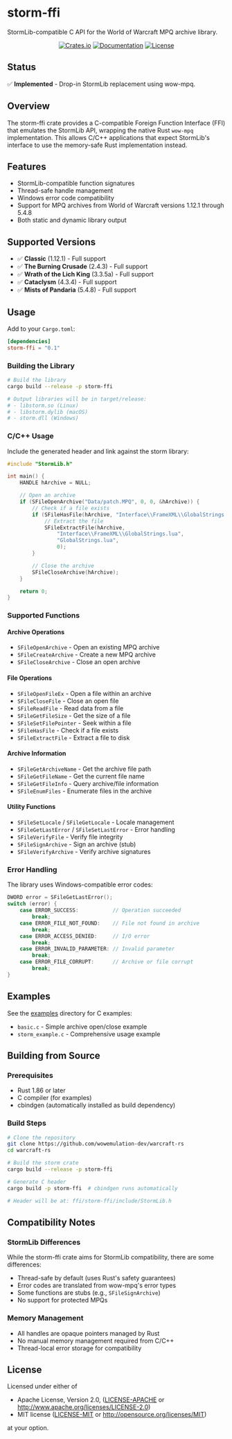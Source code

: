# storm-ffi

StormLib-compatible C API for the World of Warcraft MPQ archive library.

<div align="center">

[![Crates.io](https://img.shields.io/crates/v/storm-ffi.svg)](https://crates.io/crates/storm-ffi)
[![Documentation](https://docs.rs/storm-ffi/badge.svg)](https://docs.rs/storm-ffi)
[![License](https://img.shields.io/crates/l/storm-ffi.svg)](https://github.com/wowemulation-dev/warcraft-rs#license)

</div>

## Status

✅ **Implemented** - Drop-in StormLib replacement using wow-mpq.

## Overview

The storm-ffi crate provides a C-compatible Foreign Function Interface (FFI) that emulates the StormLib API, wrapping the native Rust `wow-mpq` implementation. This allows C/C++ applications that expect StormLib's interface to use the memory-safe Rust implementation instead.

## Features

- StormLib-compatible function signatures
- Thread-safe handle management
- Windows error code compatibility
- Support for MPQ archives from World of Warcraft versions 1.12.1 through 5.4.8
- Both static and dynamic library output

## Supported Versions

- ✅ **Classic** (1.12.1) - Full support
- ✅ **The Burning Crusade** (2.4.3) - Full support
- ✅ **Wrath of the Lich King** (3.3.5a) - Full support
- ✅ **Cataclysm** (4.3.4) - Full support
- ✅ **Mists of Pandaria** (5.4.8) - Full support

## Usage

Add to your `Cargo.toml`:

```toml
[dependencies]
storm-ffi = "0.1"
```

### Building the Library

```bash
# Build the library
cargo build --release -p storm-ffi

# Output libraries will be in target/release:
# - libstorm.so (Linux)
# - libstorm.dylib (macOS)
# - storm.dll (Windows)
```

### C/C++ Usage

Include the generated header and link against the storm library:

```c
#include "StormLib.h"

int main() {
    HANDLE hArchive = NULL;

    // Open an archive
    if (SFileOpenArchive("Data/patch.MPQ", 0, 0, &hArchive)) {
        // Check if a file exists
        if (SFileHasFile(hArchive, "Interface\\FrameXML\\GlobalStrings.lua")) {
            // Extract the file
            SFileExtractFile(hArchive,
                "Interface\\FrameXML\\GlobalStrings.lua",
                "GlobalStrings.lua",
                0);
        }

        // Close the archive
        SFileCloseArchive(hArchive);
    }

    return 0;
}
```

### Supported Functions

#### Archive Operations

- `SFileOpenArchive` - Open an existing MPQ archive
- `SFileCreateArchive` - Create a new MPQ archive
- `SFileCloseArchive` - Close an open archive

#### File Operations

- `SFileOpenFileEx` - Open a file within an archive
- `SFileCloseFile` - Close an open file
- `SFileReadFile` - Read data from a file
- `SFileGetFileSize` - Get the size of a file
- `SFileSetFilePointer` - Seek within a file
- `SFileHasFile` - Check if a file exists
- `SFileExtractFile` - Extract a file to disk

#### Archive Information

- `SFileGetArchiveName` - Get the archive file path
- `SFileGetFileName` - Get the current file name
- `SFileGetFileInfo` - Query archive/file information
- `SFileEnumFiles` - Enumerate files in the archive

#### Utility Functions

- `SFileSetLocale` / `SFileGetLocale` - Locale management
- `SFileGetLastError` / `SFileSetLastError` - Error handling
- `SFileVerifyFile` - Verify file integrity
- `SFileSignArchive` - Sign an archive (stub)
- `SFileVerifyArchive` - Verify archive signatures

### Error Handling

The library uses Windows-compatible error codes:

```c
DWORD error = SFileGetLastError();
switch (error) {
    case ERROR_SUCCESS:           // Operation succeeded
        break;
    case ERROR_FILE_NOT_FOUND:    // File not found in archive
        break;
    case ERROR_ACCESS_DENIED:     // I/O error
        break;
    case ERROR_INVALID_PARAMETER: // Invalid parameter
        break;
    case ERROR_FILE_CORRUPT:      // Archive or file corrupt
        break;
}
```

## Examples

See the [examples](examples/) directory for C examples:

- `basic.c` - Simple archive open/close example
- `storm_example.c` - Comprehensive usage example

## Building from Source

### Prerequisites

- Rust 1.86 or later
- C compiler (for examples)
- cbindgen (automatically installed as build dependency)

### Build Steps

```bash
# Clone the repository
git clone https://github.com/wowemulation-dev/warcraft-rs
cd warcraft-rs

# Build the storm crate
cargo build --release -p storm-ffi

# Generate C header
cargo build -p storm-ffi  # cbindgen runs automatically

# Header will be at: ffi/storm-ffi/include/StormLib.h
```

## Compatibility Notes

### StormLib Differences

While the storm-ffi crate aims for StormLib compatibility, there are some differences:

- Thread-safe by default (uses Rust's safety guarantees)
- Error codes are translated from wow-mpq's error types
- Some functions are stubs (e.g., `SFileSignArchive`)
- No support for protected MPQs

### Memory Management

- All handles are opaque pointers managed by Rust
- No manual memory management required from C/C++
- Thread-local error storage for compatibility

## License

Licensed under either of

- Apache License, Version 2.0, ([LICENSE-APACHE](../../LICENSE-APACHE) or <http://www.apache.org/licenses/LICENSE-2.0>)
- MIT license ([LICENSE-MIT](../../LICENSE-MIT) or <http://opensource.org/licenses/MIT>)

at your option.

